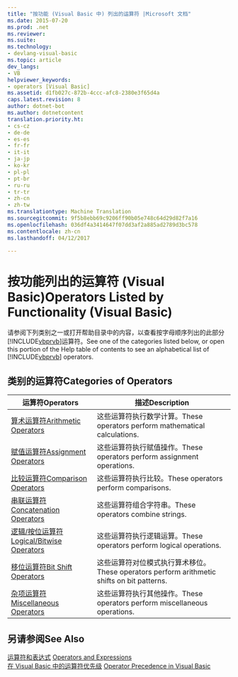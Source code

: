 ```yaml
---
title: "按功能 (Visual Basic 中) 列出的运算符 |Microsoft 文档"
ms.date: 2015-07-20
ms.prod: .net
ms.reviewer: 
ms.suite: 
ms.technology:
- devlang-visual-basic
ms.topic: article
dev_langs:
- VB
helpviewer_keywords:
- operators [Visual Basic]
ms.assetid: d1fb027c-872b-4ccc-afc8-2380e3f65d4a
caps.latest.revision: 8
author: dotnet-bot
ms.author: dotnetcontent
translation.priority.ht:
- cs-cz
- de-de
- es-es
- fr-fr
- it-it
- ja-jp
- ko-kr
- pl-pl
- pt-br
- ru-ru
- tr-tr
- zh-cn
- zh-tw
ms.translationtype: Machine Translation
ms.sourcegitcommit: 9f5b8ebb69c9206ff90b05e748c64d29d82f7a16
ms.openlocfilehash: 036df4a3414647f07dd3af2a885ad2789d3bc578
ms.contentlocale: zh-cn
ms.lasthandoff: 04/12/2017

---
```

# <a name="operators-listed-by-functionality-visual-basic"></a><span data-ttu-id="8f5f1-102">按功能列出的运算符 (Visual Basic)</span><span class="sxs-lookup"><span data-stu-id="8f5f1-102">Operators Listed by Functionality (Visual Basic)</span></span>
<span data-ttu-id="8f5f1-103">请参阅下列类别之一或打开帮助目录中的内容，以查看按字母顺序列出的此部分[!INCLUDE[vbprvb](../../../csharp/programming-guide/concepts/linq/includes/vbprvb_md.md)]运算符。</span><span class="sxs-lookup"><span data-stu-id="8f5f1-103">See one of the categories listed below, or open this portion of the Help table of contents to see an alphabetical list of [!INCLUDE[vbprvb](../../../csharp/programming-guide/concepts/linq/includes/vbprvb_md.md)] operators.</span></span>  
  
## <a name="categories-of-operators"></a><span data-ttu-id="8f5f1-104">类别的运算符</span><span class="sxs-lookup"><span data-stu-id="8f5f1-104">Categories of Operators</span></span>  
  
|<span data-ttu-id="8f5f1-105">运算符</span><span class="sxs-lookup"><span data-stu-id="8f5f1-105">Operators</span></span>|<span data-ttu-id="8f5f1-106">描述</span><span class="sxs-lookup"><span data-stu-id="8f5f1-106">Description</span></span>|  
|---------------|-----------------|  
|[<span data-ttu-id="8f5f1-107">算术运算符</span><span class="sxs-lookup"><span data-stu-id="8f5f1-107">Arithmetic Operators</span></span>](../../../visual-basic/language-reference/operators/arithmetic-operators.md)|<span data-ttu-id="8f5f1-108">这些运算符执行数学计算。</span><span class="sxs-lookup"><span data-stu-id="8f5f1-108">These operators perform mathematical calculations.</span></span>|  
|[<span data-ttu-id="8f5f1-109">赋值运算符</span><span class="sxs-lookup"><span data-stu-id="8f5f1-109">Assignment Operators</span></span>](../../../visual-basic/language-reference/operators/assignment-operators.md)|<span data-ttu-id="8f5f1-110">这些运算符执行赋值操作。</span><span class="sxs-lookup"><span data-stu-id="8f5f1-110">These operators perform assignment operations.</span></span>|  
|[<span data-ttu-id="8f5f1-111">比较运算符</span><span class="sxs-lookup"><span data-stu-id="8f5f1-111">Comparison Operators</span></span>](../../../visual-basic/language-reference/operators/comparison-operators.md)|<span data-ttu-id="8f5f1-112">这些运算符执行比较。</span><span class="sxs-lookup"><span data-stu-id="8f5f1-112">These operators perform comparisons.</span></span>|  
|[<span data-ttu-id="8f5f1-113">串联运算符</span><span class="sxs-lookup"><span data-stu-id="8f5f1-113">Concatenation Operators</span></span>](../../../visual-basic/language-reference/operators/concatenation-operators.md)|<span data-ttu-id="8f5f1-114">这些运算符组合字符串。</span><span class="sxs-lookup"><span data-stu-id="8f5f1-114">These operators combine strings.</span></span>|  
|[<span data-ttu-id="8f5f1-115">逻辑/按位运算符</span><span class="sxs-lookup"><span data-stu-id="8f5f1-115">Logical/Bitwise Operators</span></span>](../../../visual-basic/language-reference/operators/logical-bitwise-operators.md)|<span data-ttu-id="8f5f1-116">这些运算符执行逻辑运算。</span><span class="sxs-lookup"><span data-stu-id="8f5f1-116">These operators perform logical operations.</span></span>|  
|[<span data-ttu-id="8f5f1-117">移位运算符</span><span class="sxs-lookup"><span data-stu-id="8f5f1-117">Bit Shift Operators</span></span>](../../../visual-basic/language-reference/operators/bit-shift-operators.md)|<span data-ttu-id="8f5f1-118">这些运算符对位模式执行算术移位。</span><span class="sxs-lookup"><span data-stu-id="8f5f1-118">These operators perform arithmetic shifts on bit patterns.</span></span>|  
|[<span data-ttu-id="8f5f1-119">杂项运算符</span><span class="sxs-lookup"><span data-stu-id="8f5f1-119">Miscellaneous Operators</span></span>](../../../visual-basic/language-reference/operators/miscellaneous-operators.md)|<span data-ttu-id="8f5f1-120">这些运算符执行其他操作。</span><span class="sxs-lookup"><span data-stu-id="8f5f1-120">These operators perform miscellaneous operations.</span></span>|  
  
## <a name="see-also"></a><span data-ttu-id="8f5f1-121">另请参阅</span><span class="sxs-lookup"><span data-stu-id="8f5f1-121">See Also</span></span>  
 <span data-ttu-id="8f5f1-122">[运算符和表达式](../../../visual-basic/programming-guide/language-features/operators-and-expressions/index.md) </span><span class="sxs-lookup"><span data-stu-id="8f5f1-122">[Operators and Expressions](../../../visual-basic/programming-guide/language-features/operators-and-expressions/index.md) </span></span>  
<span data-ttu-id="8f5f1-123"> [在 Visual Basic 中的运算符优先级](../../../visual-basic/language-reference/operators/operator-precedence.md)</span><span class="sxs-lookup"><span data-stu-id="8f5f1-123"> [Operator Precedence in Visual Basic](../../../visual-basic/language-reference/operators/operator-precedence.md)</span></span>
